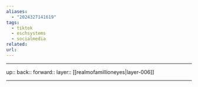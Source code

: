 ```yaml
---
aliases:
  - "2024327141619"
tags:
  - tiktok
  - eschsystems
  - socialmedia
related: 
url:
---
```




***

up:: 
back:: 
forward:: 
layer:: [[realmofamillioneyes|layer-006]]

***
